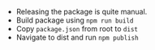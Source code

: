 - Releasing the package is quite manual.
- Build package using `npm run build`
- Copy `package.json` from root to `dist`
- Navigate to dist and run `npm publish`